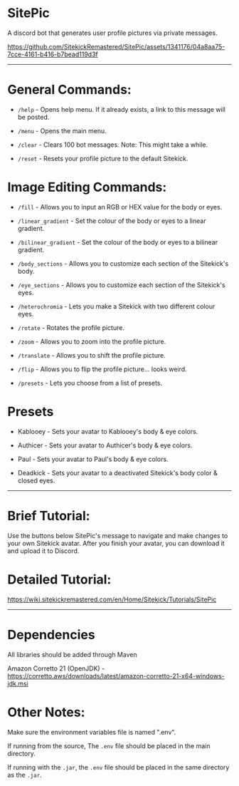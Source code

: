 # SitePic
A discord bot that generates user profile pictures via private messages.

https://github.com/SitekickRemastered/SitePic/assets/1341176/04a8aa75-7cce-4161-b416-b7bead119d3f

---

# General Commands:
- `/help` - Opens help menu. If it already exists, a link to this message will be posted.

- `/menu` - Opens the main menu.

- `/clear` - Clears 100 bot messages. Note: This might take a while.

- `/reset` - Resets your profile picture to the default Sitekick.

# Image Editing Commands:
- `/fill` - Allows you to input an RGB or HEX value for the body or eyes.

- `/linear_gradient` - Set the colour of the body or eyes to a linear gradient.

- `/bilinear_gradient` - Set the colour of the body or eyes to a bilinear gradient.

- `/body_sections` - Allows you to customize each section of the Sitekick's body.
  
- `/eye_sections` - Allows you to customize each section of the Sitekick's eyes.

- `/heterochromia` - Lets you make a Sitekick with two different colour eyes.

- `/rotate` - Rotates the profile picture.

- `/zoom` - Allows you to zoom into the profile picture.

- `/translate` - Allows you to shift the profile picture.

- `/flip` - Allows you to flip the profile picture... looks weird.

-  `/presets` - Lets you choose from a list of presets.

# Presets
- Kablooey - Sets your avatar to Kablooey's body & eye colors.

- Authicer - Sets your avatar to Authicer's body & eye colors.

- Paul - Sets your avatar to Paul's body & eye colors.

- Deadkick - Sets your avatar to a deactivated Sitekick's body color & closed eyes.

---

# Brief Tutorial:
Use the buttons below SitePic's message to navigate and make changes to your own Sitekick avatar.
After you finish your avatar, you can download it and upload it to Discord.

# Detailed Tutorial:
https://wiki.sitekickremastered.com/en/Home/Sitekick/Tutorials/SitePic

---

# Dependencies

All libraries should be added through Maven

Amazon Corretto 21 (OpenJDK) - https://corretto.aws/downloads/latest/amazon-corretto-21-x64-windows-jdk.msi

# Other Notes:
Make sure the environment variables file is named ".env".

If running from the source, The `.env` file should be placed in the main directory.

If running with the `.jar`, the `.env` file should be placed in the same directory as the `.jar`.
